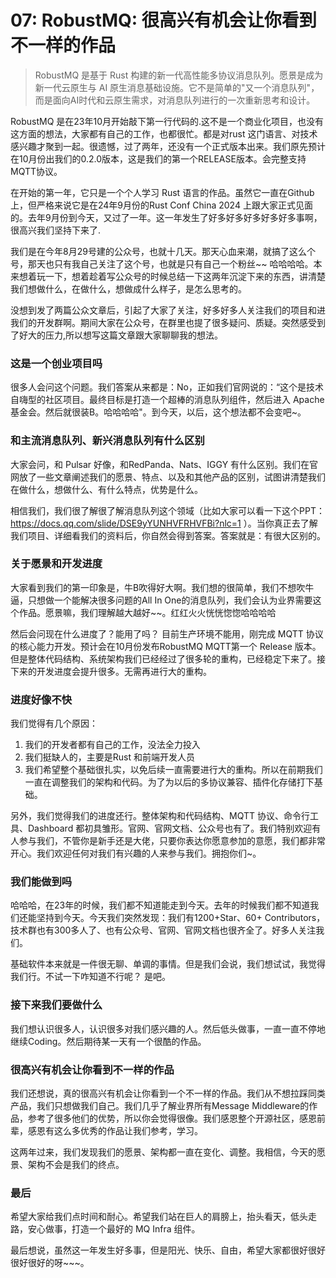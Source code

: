 # 07: RobustMQ: 很高兴有机会让你看到不一样的作品

> RobustMQ 是基于 Rust 构建的新一代高性能多协议消息队列。愿景是成为新一代云原生与 AI 原生消息基础设施。它不是简单的"又一个消息队列"，而是面向AI时代和云原生需求，对消息队列进行的一次重新思考和设计。

RobustMQ 是在23年10月开始敲下第一行代码的.这不是一个商业化项目，也没有这方面的想法，大家都有自己的工作，也都很忙。都是对rust 这门语言、对技术感兴趣才聚到一起。很遗憾，过了两年，还没有一个正式版本出来。我们原先预计在10月份出我们的0.2.0版本，这是我们的第一个RELEASE版本。会完整支持 MQTT协议。

在开始的第一年，它只是一个个人学习 Rust 语言的作品。虽然它一直在Github 上，但严格来说它是在24年9月份的Rust Conf China 2024 上跟大家正式见面的。去年9月份到今天，又过了一年。这一年发生了好多好多好多好多好多事啊，很高兴我们坚持下来了.

我们是在今年8月29号建的公众号，也就十几天。那天心血来潮，就搞了这么个号，那天也只有我自己关注了这个号，也就是只有自己一个粉丝~~ 哈哈哈哈。本来想着玩一下，想着趁着写公众号的时候总结一下这两年沉淀下来的东西，讲清楚我们想做什么，在做什么，想做成什么样子，是怎么思考的。

没想到发了两篇公众文章后，引起了大家了关注，好多好多人关注我们的项目和进我们的开发群啊。期间大家在公众号，在群里也提了很多疑问、质疑。突然感受到了好大的压力,所以想写这篇文章跟大家聊聊我的想法。

### 这是一个创业项目吗
很多人会问这个问题。我们答案从来都是：No，正如我们官网说的：“这个是技术自嗨型的社区项目。最终目标是打造一个超棒的消息队列组件，然后进入 Apache 基金会。然后就很装B。哈哈哈哈"。到今天，以后，这个想法都不会变吧~。

### 和主流消息队列、新兴消息队列有什么区别
大家会问，和 Pulsar 好像，和RedPanda、Nats、IGGY 有什么区别。我们在官网放了一些文章阐述我们的愿景、特点、以及和其他产品的区别，试图讲清楚我们在做什么，想做什么、有什么特点，优势是什么。

相信我们，我们很了解很了解消息队列这个领域（比如大家可以看一下这个PPT：https://docs.qq.com/slide/DSE9yYUNHVFRHVFBi?nlc=1 ）。当你真正去了解我们项目、详细看我们的资料后，你自然会得到答案。答案就是：有很大区别的。

### 关于愿景和开发进度
大家看到我们的第一印象是，牛B吹得好大啊。我们想的很简单，我们不想吹牛逼，只想做一个能解决很多问题的All In One的消息队列，我们会认为业界需要这个作品。愿景嘛，我们理解越大越好~~。红红火火恍恍惚惚哈哈哈哈

然后会问现在什么进度了？能用了吗？ 目前生产环境不能用，刚完成 MQTT 协议的核心能力开发。预计会在10月份发布RobustMQ MQTT第一个 Release 版本。但是整体代码结构、系统架构我们已经经过了很多轮的重构，已经稳定下来了。接下来的开发进度会提升很多。无需再进行大的重构。

### 进度好像不快
我们觉得有几个原因：
1. 我们的开发者都有自己的工作，没法全力投入
2. 我们挺缺人的，主要是Rust 和前端开发人员
3. 我们希望整个基础很扎实，以免后续一直需要进行大的重构。所以在前期我们一直在调整我们的架构和代码。为了为以后的多协议兼容、插件化存储打下基础。

另外，我们觉得我们的进度还行。整体架构和代码结构、MQTT 协议、命令行工具、Dashboard 都初具雏形。官网、官网文档、公众号也有了。我们特别欢迎有人参与我们，不管你是新手还是大佬，只要你表达你愿意参加的意愿，我们都非常开心。我们欢迎任何对我们有兴趣的人来参与我们。拥抱你们~。

### 我们能做到吗
哈哈哈，在23年的时候，我们都不知道能走到今天。去年的时候我们都不知道我们还能坚持到今天。今天我们突然发现：我们有1200+Star、60+ Contributors，技术群也有300多人了、也有公众号、官网、官网文档也很齐全了。好多人关注我们。

基础软件本来就是一件很无聊、单调的事情。但是我们会说，我们想试试，我觉得我们行。不试一下咋知道不行呢？ 是吧。

### 接下来我们要做什么
我们想认识很多人，认识很多对我们感兴趣的人。然后低头做事，一直一直不停地继续Coding。然后期待某一天有一个很酷的作品。

### 很高兴有机会让你看到不一样的作品
我们还想说，真的很高兴有机会让你看到一个不一样的作品。我们从不想拉踩同类产品，我们只想做我们自己。我们几乎了解业界所有Message Middleware的作品，参考了很多他们的优势，所以你会觉得很像。我们感恩整个开源社区，感恩前辈，感恩有这么多优秀的作品让我们参考，学习。

这两年过来，我们发现我们的愿景、架构都一直在变化、调整。我相信，今天的愿景、架构不会是我们的终点。

### 最后
希望大家给我们点时间和耐心。希望我们站在巨人的肩膀上，抬头看天，低头走路，安心做事，打造一个最好的 MQ Infra 组件。

最后想说，虽然这一年发生好多事，但是阳光、快乐、自由，希望大家都很好很好很好很好的呀~~~。